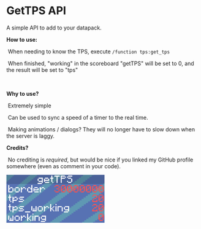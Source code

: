 # GetTPS API
A simple API to add to your datapack.



**How to use:**

​	When needing to know the TPS, execute `/function tps:get_tps`

​	When finished, "working" in the scoreboard "getTPS" will be set to 0, and the result will be set to "tps"

​	



**Why to use?**

​	Extremely simple

​	Can be used to sync a speed of a timer to the real time.

​	Making animations / dialogs? They will no longer have to slow down when the server is laggy.



**Credits?**

​	No crediting is *required*, but would be nice if you linked my GitHub profile somewhere (even as comment in your code).

<img src="screenshots/scoreboard.png" alt="getTPS Scoreboard" style="zoom:25%;" />